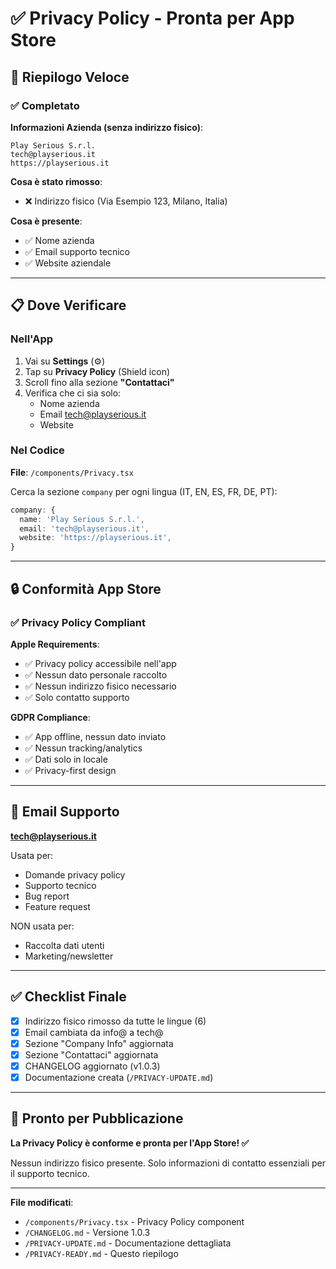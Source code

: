 # ✅ Privacy Policy - Pronta per App Store

## 🎯 Riepilogo Veloce

### ✅ Completato

**Informazioni Azienda (senza indirizzo fisico)**:
```
Play Serious S.r.l.
tech@playserious.it
https://playserious.it
```

**Cosa è stato rimosso**:
- ❌ Indirizzo fisico (Via Esempio 123, Milano, Italia)

**Cosa è presente**:
- ✅ Nome azienda
- ✅ Email supporto tecnico
- ✅ Website aziendale

---

## 📋 Dove Verificare

### Nell'App
1. Vai su **Settings** (⚙️)
2. Tap su **Privacy Policy** (Shield icon)
3. Scroll fino alla sezione **"Contattaci"**
4. Verifica che ci sia solo:
   - Nome azienda
   - Email tech@playserious.it
   - Website

### Nel Codice
**File**: `/components/Privacy.tsx`

Cerca la sezione `company` per ogni lingua (IT, EN, ES, FR, DE, PT):
```typescript
company: {
  name: 'Play Serious S.r.l.',
  email: 'tech@playserious.it',
  website: 'https://playserious.it',
}
```

---

## 🔒 Conformità App Store

### ✅ Privacy Policy Compliant

**Apple Requirements**:
- ✅ Privacy policy accessibile nell'app
- ✅ Nessun dato personale raccolto
- ✅ Nessun indirizzo fisico necessario
- ✅ Solo contatto supporto

**GDPR Compliance**:
- ✅ App offline, nessun dato inviato
- ✅ Nessun tracking/analytics
- ✅ Dati solo in locale
- ✅ Privacy-first design

---

## 📧 Email Supporto

**tech@playserious.it**

Usata per:
- Domande privacy policy
- Supporto tecnico
- Bug report
- Feature request

NON usata per:
- Raccolta dati utenti
- Marketing/newsletter

---

## ✅ Checklist Finale

- [x] Indirizzo fisico rimosso da tutte le lingue (6)
- [x] Email cambiata da info@ a tech@
- [x] Sezione "Company Info" aggiornata
- [x] Sezione "Contattaci" aggiornata
- [x] CHANGELOG aggiornato (v1.0.3)
- [x] Documentazione creata (`/PRIVACY-UPDATE.md`)

---

## 🚀 Pronto per Pubblicazione

**La Privacy Policy è conforme e pronta per l'App Store! ✅**

Nessun indirizzo fisico presente.
Solo informazioni di contatto essenziali per il supporto tecnico.

---

**File modificati**:
- `/components/Privacy.tsx` - Privacy Policy component
- `/CHANGELOG.md` - Versione 1.0.3
- `/PRIVACY-UPDATE.md` - Documentazione dettagliata
- `/PRIVACY-READY.md` - Questo riepilogo
